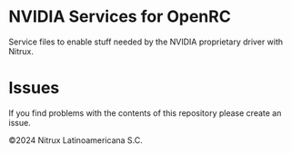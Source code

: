 # NVIDIA Services for OpenRC

Service files to enable stuff needed by the NVIDIA proprietary driver with Nitrux.

# Issues
If you find problems with the contents of this repository please create an issue.

©2024 Nitrux Latinoamericana S.C.

